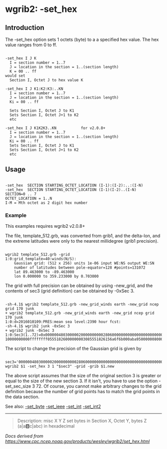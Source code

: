 # wgrib2: -set_hex

## Introduction

The -set_hex option sets 1 octets (byte) to a
a specified hex value. The hex value ranges from 0 to ff.

```

-set_hex I J K
  I = section number = 1..7
  J = location in the section = 1..(section length)
  K = 00 .. ff
would set
  Section I, Octet J to hex value K

-set_hex I J K1:K2:K3:..KN
  I = section number = 1..7
  J = location in the section = 1..(section length)
  Ki = 00 .. ff

  Sets Section I, Octet J to K1
  Sets Section I, Octet J+1 to K2
  etc

-set_hex I J K1K2K3..KN           for v2.0.8+
  I = section number = 1..7
  J = location in the section = 1..(section length)
  Ki = 00 .. ff
  Sets Section I, Octet J to K1
  Sets Section I, Octet J+1 to K2
  etc

```

## Usage

```

-set_hex  SECTION STARTING_OCTET_LOCATION (I-1):(I-2):..:(I-N)
-set_hex  SECTION STARTING_OCTET_LOCATION (I-1)(I-2)..(I-N)
SECTION=0 .. 7
OCTET_LOCATION = 1..N
I-M = Mth octet as 2 digit hex number

```

### Example

This examples requires wgrib2 v2.0.8+

The file, template_512.grb, was converted from grib1, and the
delta-lon, and the extreme latitudes were only to the nearest
millidegree (grib1 precision).

```

wgrib2 template_512.grb -grid
1:0:grid_template=40:winds(N/S):
	Gaussian grid: (512 x 256) units 1e-06 input WE:NS output WE:SN
	number of latitudes between pole-equator=128 #points=131072
	lat 89.463000 to -89.463000
	lon 0.000000 to 359.233000 by 0.703000

```

The grid with full precision can be obtained by using -new_grid,
and the contents of sec3 (grid definition) can be obtained by -0xSec 3.

```

-sh-4.1$ wgrib2 template_512.grb -new_grid_winds earth -new_grid ncep grid 170 junk
+ wgrib2 template_512.grb -new_grid_winds earth -new_grid ncep grid 170 junk
1:0:d=2016010109:PRES:mean sea level:2390 hour fcst:
-sh-4.1$ wgrib2 junk -0xSec 3
+ wgrib2 junk -0xSec 3
1:0:Sec3(1..72)=0x0000004803000002000000000028060000000000000000000000000000000000020000000
10000000000ffffffff05551826000000003085551826156a6f6b000aba950000008000

```

The script to change the precision of the Gaussian grid is given by

```

sec3='000000480300000200000000002806000000000000000000000000000000000002000000010000000000ffffffff05551826000000003085551826156a6f6b000aba950000008000'
wgrib2 $1 -set_hex 3 1 "$sec3" -grid -grib $1.new

```

The above script assumes that the size of the original section 3 is greater or equal to the size of the new section 3.
If it isn't, you have to use the option -set_sec_size 3 72. Of course, you cannot make arbitrary changes
to the grid definition because the number of grid points has to match the grid points in the data section.

See also:
[-set_byte](set_byte.html)
[-set_ieee](set_ieee.html)
[-set_int](set_int.html)
[-set_int2](set_int2.html)

---

> Description: misc X Y Z set bytes in Section X, Octet Y, bytes Z (a|a:b:c|abc) in hexadecimal

_Docs derived from <https://www.cpc.ncep.noaa.gov/products/wesley/wgrib2/set_hex.html>_
